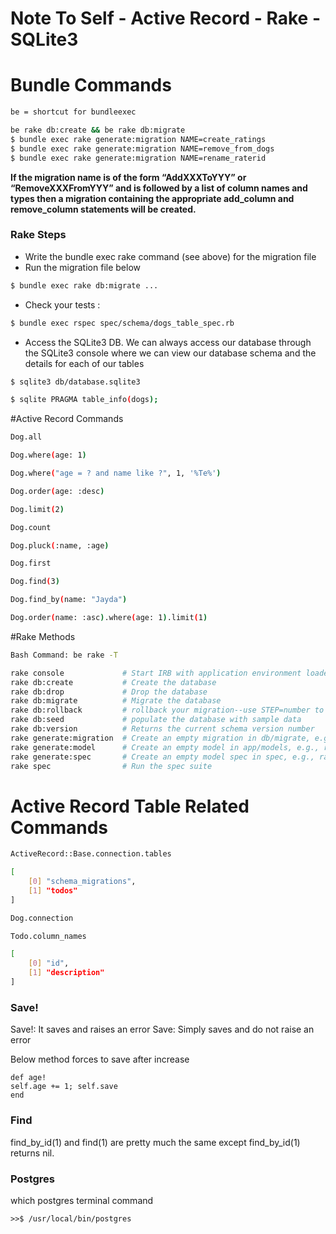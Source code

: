 # Note To Self - Active Record - Rake - SQLite3

  
# Bundle Commands

```bash
be = shortcut for bundleexec

be rake db:create && be rake db:migrate
$ bundle exec rake generate:migration NAME=create_ratings
$ bundle exec rake generate:migration NAME=remove_from_dogs
$ bundle exec rake generate:migration NAME=rename_raterid
```


**If the migration name is of the form “AddXXXToYYY” or “RemoveXXXFromYYY” and
is followed by a list of column names and types then a migration containing
the appropriate add_column and remove_column statements will be created.**

### Rake Steps
- Write the bundle exec rake command (see above) for the migration file
- Run the migration file below

```bash
$ bundle exec rake db:migrate ...
```

- Check your tests :
```bash
$ bundle exec rspec spec/schema/dogs_table_spec.rb
```

- Access the SQLite3 DB. We can always access our database through the SQLite3 console where we can view our database schema and the details for each of our tables

```bash
$ sqlite3 db/database.sqlite3
```

```bash
$ sqlite PRAGMA table_info(dogs);
```

#Active Record Commands

```bash
Dog.all
```

```bash
Dog.where(age: 1)
```

```bash
Dog.where("age = ? and name like ?", 1, '%Te%')
```

```bash
Dog.order(age: :desc)
```

```bash
Dog.limit(2)
```

```bash
Dog.count
```

```bash
Dog.pluck(:name, :age)
```

```bash
Dog.first
```

```bash
Dog.find(3)
```

```bash
Dog.find_by(name: "Jayda")
```
```bash
Dog.order(name: :asc).where(age: 1).limit(1)

```

#Rake Methods
```bash
Bash Command: be rake -T
```

```bash
rake console             # Start IRB with application environment loaded
rake db:create           # Create the database
rake db:drop             # Drop the database
rake db:migrate          # Migrate the database
rake db:rollback         # rollback your migration--use STEP=number to step back multip...
rake db:seed             # populate the database with sample data
rake db:version          # Returns the current schema version number
rake generate:migration  # Create an empty migration in db/migrate, e.g., rake generate...
rake generate:model      # Create an empty model in app/models, e.g., rake generate:mod...
rake generate:spec       # Create an empty model spec in spec, e.g., rake generate:spec...
rake spec                # Run the spec suite
```

# Active Record Table Related Commands

```bash
ActiveRecord::Base.connection.tables

[
    [0] "schema_migrations",
    [1] "todos"
]
```


```bash
Dog.connection

Todo.column_names

[
    [0] "id",
    [1] "description"
]
```

### Save!
Save!: It saves and raises an error
Save: Simply saves and do not raise an error



Below method forces to save after increase
```
def age!
self.age += 1; self.save
end
```




### Find

find_by_id(1) and find(1) are pretty much the same except
find_by_id(1) returns nil.


### Postgres

which postgres terminal command
```
>>$ /usr/local/bin/postgres
```
